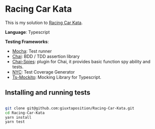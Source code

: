 # Racing Car Kata

This is my solution to [Racing Car Kata](https://github.com/xpeppers/Racing-Car-Katas).

**Language**: Typescript

**Testing Frameworks**:

- [Mocha](https://github.com/mochajs/mocha): Test runner
- [Chai](https://github.com/chaijs/chai): BDD / TDD assertion library
- [Chai-Spies](https://github.com/chaijs/chai-spies): plugin for Chai, it provides basic function spy ability and tests.
- [NYC](https://github.com/istanbuljs/nyc): Test Coverage Generator
- [Ts-Mockito](https://github.com/NagRock/ts-mockito): Mocking Library for Typescript.

## Installing and running tests

~~~bash

git clone git@github.com:giuxtaposition/Racing-Car-Kata.git
cd Racing-Car-Kata
yarn install
yarn test

~~~
